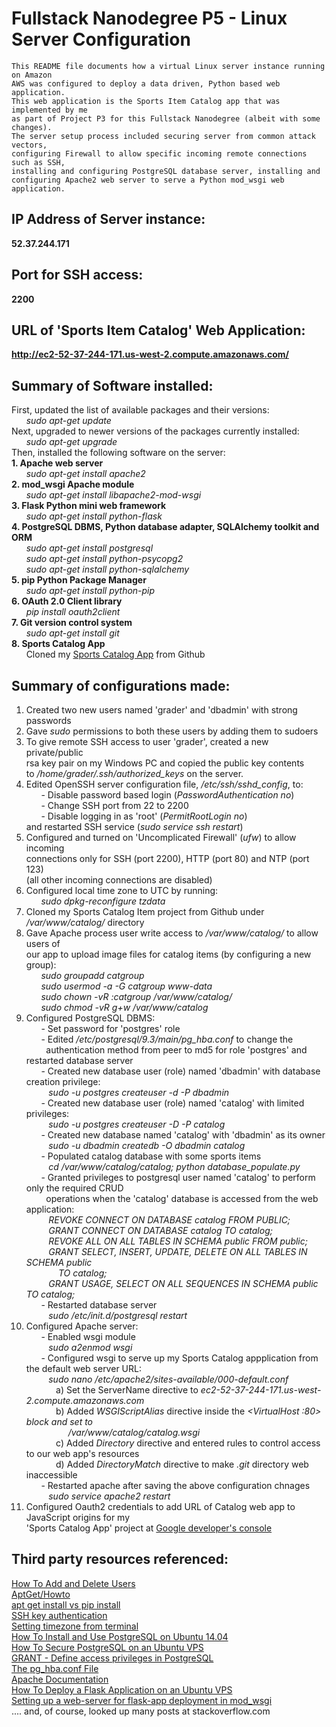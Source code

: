 # Fullstack Nanodegree P5 - Linux Server Configuration
```
This README file documents how a virtual Linux server instance running on Amazon
AWS was configured to deploy a data driven, Python based web application.  
This web application is the Sports Item Catalog app that was implemented by me  
as part of Project P3 for this Fullstack Nanodegree (albeit with some changes).  
The server setup process included securing server from common attack vectors,
configuring Firewall to allow specific incoming remote connections such as SSH,
installing and configuring PostgreSQL database server, installing and 
configuring Apache2 web server to serve a Python mod_wsgi web application.

```
## IP Address of Server instance:  
**52.37.244.171**
## Port for SSH access:  
**2200**
## URL of 'Sports Item Catalog' Web Application:  
**http://ec2-52-37-244-171.us-west-2.compute.amazonaws.com/**

## Summary of Software installed:
First, updated the list of available packages and their versions:  
&nbsp;&nbsp;&nbsp;&nbsp;&nbsp;&nbsp;*sudo apt-get update*  
Next, upgraded to newer versions of the packages currently installed:  
&nbsp;&nbsp;&nbsp;&nbsp;&nbsp;&nbsp;*sudo apt-get upgrade*  
Then, installed the following software on the server:  
**1. Apache web server**  
&nbsp;&nbsp;&nbsp;&nbsp;&nbsp;&nbsp;*sudo apt-get install apache2*  
**2. mod_wsgi Apache module**  
&nbsp;&nbsp;&nbsp;&nbsp;&nbsp;&nbsp;*sudo apt-get install libapache2-mod-wsgi*  
**3. Flask Python mini web framework**  
&nbsp;&nbsp;&nbsp;&nbsp;&nbsp;&nbsp;*sudo apt-get install python-flask*  
**4. PostgreSQL DBMS, Python database adapter, SQLAlchemy toolkit and ORM**  
&nbsp;&nbsp;&nbsp;&nbsp;&nbsp;&nbsp;*sudo apt-get install postgresql*  
&nbsp;&nbsp;&nbsp;&nbsp;&nbsp;&nbsp;*sudo apt-get install python-psycopg2*  
&nbsp;&nbsp;&nbsp;&nbsp;&nbsp;&nbsp;*sudo apt-get install python-sqlalchemy*  
**5. pip Python Package Manager**  
&nbsp;&nbsp;&nbsp;&nbsp;&nbsp;&nbsp;*sudo apt-get install python-pip*  
**6. OAuth 2.0 Client library**  
&nbsp;&nbsp;&nbsp;&nbsp;&nbsp;&nbsp;*pip install oauth2client*  
**7. Git version control system**  
&nbsp;&nbsp;&nbsp;&nbsp;&nbsp;&nbsp;*sudo apt-get install git*  
**8. Sports Catalog App**  
&nbsp;&nbsp;&nbsp;&nbsp;&nbsp;&nbsp;Cloned my [Sports Catalog App](https://github.com/ashokkris/Catalog-Flask-App/blob/master/catalog/ReadMe.md) from Github  

## Summary of configurations made:  
1. Created two new users named 'grader' and 'dbadmin' with strong passwords  
2. Gave *sudo* permissions to both these users by adding them to sudoers  
3. To give remote SSH access to user 'grader', created a new private/public  
rsa key pair on my Windows PC and copied the public key contents  
to */home/grader/.ssh/authorized_keys* on the server.  
4. Edited OpenSSH server configuration file, */etc/ssh/sshd_config*, to:  
&nbsp;&nbsp;&nbsp;&nbsp;&nbsp;&nbsp;- Disable password based login (*PasswordAuthentication no*)  
&nbsp;&nbsp;&nbsp;&nbsp;&nbsp;&nbsp;- Change SSH port from 22 to 2200  
&nbsp;&nbsp;&nbsp;&nbsp;&nbsp;&nbsp;- Disable logging in as 'root' (*PermitRootLogin no*)  
and restarted SSH service (*sudo service ssh restart*)  
5. Configured and turned on 'Uncomplicated Firewall' (*ufw*) to allow incoming  
connections only for SSH (port 2200), HTTP (port 80) and NTP (port 123)  
(all other incoming connections are disabled)  
6. Configured local time zone to UTC by running:  
&nbsp;&nbsp;&nbsp;&nbsp;&nbsp;&nbsp;*sudo dpkg-reconfigure tzdata*  
7. Cloned my Sports Catalog Item project from Github under */var/www/catalog/* directory  
8. Gave Apache process user write access to */var/www/catalog/* to allow users of  
our app to upload image files for catalog items (by configuring a new group):  
&nbsp;&nbsp;&nbsp;&nbsp;&nbsp;&nbsp;*sudo groupadd catgroup*  
&nbsp;&nbsp;&nbsp;&nbsp;&nbsp;&nbsp;*sudo usermod -a -G catgroup www-data*  
&nbsp;&nbsp;&nbsp;&nbsp;&nbsp;&nbsp;*sudo chown -vR :catgroup /var/www/catalog/*  
&nbsp;&nbsp;&nbsp;&nbsp;&nbsp;&nbsp;*sudo chmod -vR g+w /var/www/catalog*  
9. Configured PostgreSQL DBMS:  
&nbsp;&nbsp;&nbsp;&nbsp;&nbsp;&nbsp;- Set password for 'postgres' role  
&nbsp;&nbsp;&nbsp;&nbsp;&nbsp;&nbsp;- Edited */etc/postgresql/9.3/main/pg_hba.conf* to change the  
&nbsp;&nbsp;&nbsp;&nbsp;&nbsp;&nbsp;&nbsp;&nbsp;authentication method from peer to md5 for role 'postgres' and restarted database server  
&nbsp;&nbsp;&nbsp;&nbsp;&nbsp;&nbsp;- Created new database user (role) named 'dbadmin' with database creation privilege:  
&nbsp;&nbsp;&nbsp;&nbsp;&nbsp;&nbsp;&nbsp;&nbsp;&nbsp;*sudo -u postgres createuser -d -P dbadmin*  
&nbsp;&nbsp;&nbsp;&nbsp;&nbsp;&nbsp;- Created new database user (role) named 'catalog' with limited privileges:  
&nbsp;&nbsp;&nbsp;&nbsp;&nbsp;&nbsp;&nbsp;&nbsp;&nbsp;*sudo -u postgres createuser -D -P catalog*  
&nbsp;&nbsp;&nbsp;&nbsp;&nbsp;&nbsp;- Created new database named 'catalog' with 'dbadmin' as its owner  
&nbsp;&nbsp;&nbsp;&nbsp;&nbsp;&nbsp;&nbsp;&nbsp;&nbsp;*sudo -u dbadmin createdb -O dbadmin catalog*  
&nbsp;&nbsp;&nbsp;&nbsp;&nbsp;&nbsp;- Populated catalog database with some sports items  
&nbsp;&nbsp;&nbsp;&nbsp;&nbsp;&nbsp;&nbsp;&nbsp;&nbsp;*cd /var/www/catalog/catalog; python database_populate.py*  
&nbsp;&nbsp;&nbsp;&nbsp;&nbsp;&nbsp;- Granted privileges to postgresql user named 'catalog' to perform only the required CRUD  
&nbsp;&nbsp;&nbsp;&nbsp;&nbsp;&nbsp;&nbsp;&nbsp;operations when the 'catalog' database is accessed from the web application:  
&nbsp;&nbsp;&nbsp;&nbsp;&nbsp;&nbsp;&nbsp;&nbsp;&nbsp;*REVOKE CONNECT ON DATABASE catalog FROM PUBLIC;*  
&nbsp;&nbsp;&nbsp;&nbsp;&nbsp;&nbsp;&nbsp;&nbsp;&nbsp;*GRANT CONNECT ON DATABASE catalog TO catalog;*  
&nbsp;&nbsp;&nbsp;&nbsp;&nbsp;&nbsp;&nbsp;&nbsp;&nbsp;*REVOKE ALL ON ALL TABLES IN SCHEMA public FROM public;*  
&nbsp;&nbsp;&nbsp;&nbsp;&nbsp;&nbsp;&nbsp;&nbsp;&nbsp;*GRANT SELECT, INSERT, UPDATE, DELETE ON ALL TABLES IN SCHEMA public  
&nbsp;&nbsp;&nbsp;&nbsp;&nbsp;&nbsp;&nbsp;&nbsp;&nbsp;&nbsp;&nbsp;&nbsp;&nbsp;TO catalog;*  
&nbsp;&nbsp;&nbsp;&nbsp;&nbsp;&nbsp;&nbsp;&nbsp;&nbsp;*GRANT USAGE, SELECT ON ALL SEQUENCES IN SCHEMA public TO catalog;*  
&nbsp;&nbsp;&nbsp;&nbsp;&nbsp;&nbsp;- Restarted database server  
&nbsp;&nbsp;&nbsp;&nbsp;&nbsp;&nbsp;&nbsp;&nbsp;&nbsp;*sudo /etc/init.d/postgresql restart*  
10. Configured Apache server:  
&nbsp;&nbsp;&nbsp;&nbsp;&nbsp;&nbsp;- Enabled wsgi module  
&nbsp;&nbsp;&nbsp;&nbsp;&nbsp;&nbsp;&nbsp;&nbsp;&nbsp;*sudo a2enmod wsgi*  
&nbsp;&nbsp;&nbsp;&nbsp;&nbsp;&nbsp;- Configured wsgi to serve up my Sports Catalog appplication from the default web server URL:  
&nbsp;&nbsp;&nbsp;&nbsp;&nbsp;&nbsp;&nbsp;&nbsp;&nbsp;*sudo nano /etc/apache2/sites-available/000-default.conf*  
&nbsp;&nbsp;&nbsp;&nbsp;&nbsp;&nbsp;&nbsp;&nbsp;&nbsp;&nbsp;&nbsp;&nbsp;a) Set the ServerName directive to *ec2-52-37-244-171.us-west-2.compute.amazonaws.com*  
&nbsp;&nbsp;&nbsp;&nbsp;&nbsp;&nbsp;&nbsp;&nbsp;&nbsp;&nbsp;&nbsp;&nbsp;b) Added *WSGIScriptAlias* directive inside the *<VirtualHost *:80> block and set to  
&nbsp;&nbsp;&nbsp;&nbsp;&nbsp;&nbsp;&nbsp;&nbsp;&nbsp;&nbsp;&nbsp;&nbsp;&nbsp;&nbsp;&nbsp;&nbsp;&nbsp;*/var/www/catalog/catalog.wsgi*  
&nbsp;&nbsp;&nbsp;&nbsp;&nbsp;&nbsp;&nbsp;&nbsp;&nbsp;&nbsp;&nbsp;&nbsp;c) Added *Directory* directive and entered rules to control access to our web app's resources  
&nbsp;&nbsp;&nbsp;&nbsp;&nbsp;&nbsp;&nbsp;&nbsp;&nbsp;&nbsp;&nbsp;&nbsp;d) Added *DirectoryMatch* directive to make *.git* directory web inaccessible  
&nbsp;&nbsp;&nbsp;&nbsp;&nbsp;&nbsp;- Restarted apache after saving the above configuration chnages  
&nbsp;&nbsp;&nbsp;&nbsp;&nbsp;&nbsp;&nbsp;&nbsp;&nbsp;*sudo service apache2 restart*  
11. Configured Oauth2 credentials to add URL of Catalog web app to JavaScript origins for my  
'Sports Catalog App' project at [Google developer's console](https://console.developers.google.com)

## Third party resources referenced:  
[How To Add and Delete Users](https://www.digitalocean.com/community/tutorials/how-to-add-and-delete-users-on-an-ubuntu-14-04-vps)  
[AptGet/Howto](https://help.ubuntu.com/community/AptGet/Howto)  
[apt get install vs pip install](http://askubuntu.com/questions/431780/apt-get-install-vs-pip-install)    
[SSH key authentication](https://wiki.archlinux.org/index.php/SSH_keys)  
[Setting timezone from terminal](http://askubuntu.com/questions/323131/setting-timezone-from-terminal/323163)  
[How To Install and Use PostgreSQL on Ubuntu 14.04](https://www.digitalocean.com/community/tutorials/how-to-install-and-use-postgresql-on-ubuntu-14-04)  
[How To Secure PostgreSQL on an Ubuntu VPS](https://www.digitalocean.com/community/tutorials/how-to-secure-postgresql-on-an-ubuntu-vps)  
[GRANT - Define access privileges in PostgreSQL](https://www.postgresql.org/docs/8.1/static/sql-grant.html)  
[The pg_hba.conf File](https://www.postgresql.org/docs/9.1/static/auth-pg-hba-conf.html)  
[Apache Documentation](https://httpd.apache.org/docs/2.2/configuring.html)  
[How To Deploy a Flask Application on an Ubuntu VPS](https://www.digitalocean.com/community/tutorials/how-to-deploy-a-flask-application-on-an-ubuntu-vps)  
[Setting up a web-server for flask-app deployment in mod_wsgi](https://subhoworld.wordpress.com/2014/10/11/setting-up-a-web-server-for-flask-app-deployment-in-mod_wsgi-part-2/)  
.... and, of course, looked up many posts at stackoverflow.com










